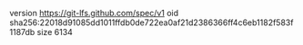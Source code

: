 version https://git-lfs.github.com/spec/v1
oid sha256:22018d91085dd1011ffdb0de722ea0af21d2386366ff4c6eb1182f583f1187db
size 6134
